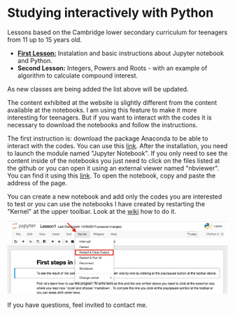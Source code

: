 
<h1>Studying interactively with Python</h1>

Lessons based on the Cambridge lower secondary curriculum for teenagers from 11 up to 15 years old. 

<div>
  <ul>
    <li><a href="https://github.com/raquelsilva/programming_for_teens/blob/master/docs/Lesson1.html"><b>First Lesson:</b></a> Instalation and basic instructions about Jupyter notebook and Python.</li>
    <li><b>Second Lesson:</b> Integers, Powers and Roots - with an example of algorithm to calculate compound interest.</li>
  </ul>  
</div>

As new classes are being added the list above will be updated.

The content exhibited at the website is slightly different from the content available at the notebooks. I am using this feature to make it more interesting for teenagers. But if you want to interact with the codes it is necessary to download the notebooks and follow the instructions.

The first instruction is: download the package Anaconda to be able to interact with the codes. You can use this <a href="https://www.anaconda.com">link</a>. After the installation, you need to launch the module named "Jupyter Notebook". If you only need to see the content inside of the notebooks you just need to click on the files listed at the github or you can open it using an external viewer named "nbviewer". You can find it using this <a href="https://nbviewer.jupyter.org">link</a>. To open the notebook, copy and paste the address of the page.

You can create a new notebook and add only the codes you are interested to test or you can use the notebooks I have created by restarting the  "Kernel" at the upper toolbar. Look at the <a href="https://github.com/raquelsilva/programming_for_teens/wiki/First-step">wiki</a> how to do it.

<img src="assets/imgs/toolbar.jpg" alt="" />

If you have questions, feel invited to contact me.


